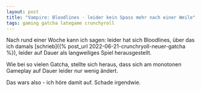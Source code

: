 ```yaml
---
layout: post
title: "Vampire: Bloodlines - leider kein Spass mehr nach einer Weile"
tags: gaming gatcha lategame crunchyroll
---
```


Nach rund einer Woche kann ich sagen: leider hat sich Bloodlines, über das ich damals [schrieb]({% post_url 2022-06-21-crunchryoll-neuer-gatcha %}), leider auf Dauer als langweiliges Spiel herausgestellt.

Wie bei so vielen Gatcha, stellte sich heraus, dass sich am monotonen Gameplay auf Dauer leider nur wenig ändert.

Das wars also - ich höre damit auf. Schade irgendwie.